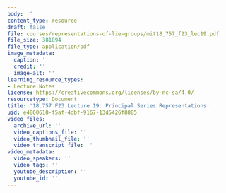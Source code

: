 ```yaml
---
body: ''
content_type: resource
draft: false
file: courses/representations-of-lie-groups/mit18_757_f23_lec19.pdf
file_size: 381894
file_type: application/pdf
image_metadata:
  caption: ''
  credit: ''
  image-alt: ''
learning_resource_types:
- Lecture Notes
license: https://creativecommons.org/licenses/by-nc-sa/4.0/
resourcetype: Document
title: '18.757 F23 Lecture 19: Principal Series Representations'
uid: e4860618-f5af-4dbf-9167-13d5426f8885
video_files:
  archive_url: ''
  video_captions_file: ''
  video_thumbnail_file: ''
  video_transcript_file: ''
video_metadata:
  video_speakers: ''
  video_tags: ''
  youtube_description: ''
  youtube_id: ''
---
```

